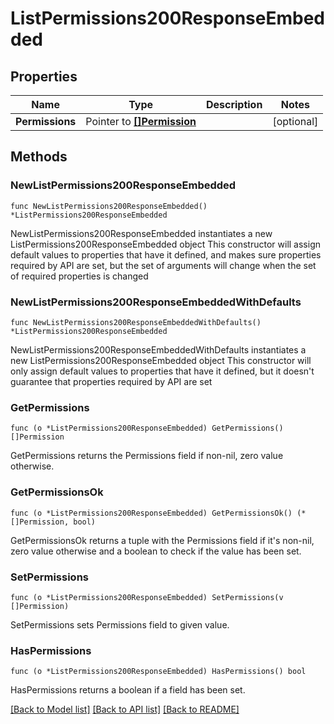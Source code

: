 # ListPermissions200ResponseEmbedded

## Properties

Name | Type | Description | Notes
------------ | ------------- | ------------- | -------------
**Permissions** | Pointer to [**[]Permission**](Permission.md) |  | [optional] 

## Methods

### NewListPermissions200ResponseEmbedded

`func NewListPermissions200ResponseEmbedded() *ListPermissions200ResponseEmbedded`

NewListPermissions200ResponseEmbedded instantiates a new ListPermissions200ResponseEmbedded object
This constructor will assign default values to properties that have it defined,
and makes sure properties required by API are set, but the set of arguments
will change when the set of required properties is changed

### NewListPermissions200ResponseEmbeddedWithDefaults

`func NewListPermissions200ResponseEmbeddedWithDefaults() *ListPermissions200ResponseEmbedded`

NewListPermissions200ResponseEmbeddedWithDefaults instantiates a new ListPermissions200ResponseEmbedded object
This constructor will only assign default values to properties that have it defined,
but it doesn't guarantee that properties required by API are set

### GetPermissions

`func (o *ListPermissions200ResponseEmbedded) GetPermissions() []Permission`

GetPermissions returns the Permissions field if non-nil, zero value otherwise.

### GetPermissionsOk

`func (o *ListPermissions200ResponseEmbedded) GetPermissionsOk() (*[]Permission, bool)`

GetPermissionsOk returns a tuple with the Permissions field if it's non-nil, zero value otherwise
and a boolean to check if the value has been set.

### SetPermissions

`func (o *ListPermissions200ResponseEmbedded) SetPermissions(v []Permission)`

SetPermissions sets Permissions field to given value.

### HasPermissions

`func (o *ListPermissions200ResponseEmbedded) HasPermissions() bool`

HasPermissions returns a boolean if a field has been set.


[[Back to Model list]](../README.md#documentation-for-models) [[Back to API list]](../README.md#documentation-for-api-endpoints) [[Back to README]](../README.md)


